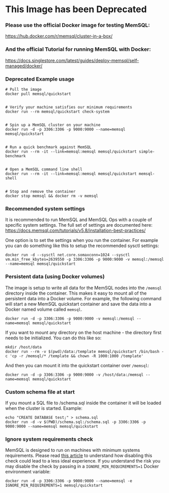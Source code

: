 This Image has been Deprecated
============================

### Please use the official Docker image for testing MemSQL: 
https://hub.docker.com/r/memsql/cluster-in-a-box/

### And the official Tutorial for running MemSQL with Docker: 
https://docs.singlestore.com/latest/guides/deploy-memsql/self-managed/docker/




### Deprecated Example usage

```
# Pull the image
docker pull memsql/quickstart


# Verify your machine satisfies our minimum requirements
docker run --rm memsql/quickstart check-system


# Spin up a MemSQL cluster on your machine
docker run -d -p 3306:3306 -p 9000:9000 --name=memsql memsql/quickstart


# Run a quick benchmark against MemSQL
docker run --rm -it --link=memsql:memsql memsql/quickstart simple-benchmark


# Open a MemSQL command line shell
docker run --rm -it --link=memsql:memsql memsql/quickstart memsql-shell


# Stop and remove the container
docker stop memsql && docker rm -v memsql
```

### Recommended system settings

It is recommended to run MemSQL and MemSQL Ops with a couple of specific system settings.  The full set of settings are documented here: https://docs.memsql.com/tutorials/v5.8/installation-best-practices/

One option is to set the settings when you run the container.  For example you can do something like this to setup the recommended sysctl settings:

```
docker run -d --sysctl net.core.somaxconn=1024 --sysctl vm.min_free_kbytes=2639550 -p 3306:3306 -p 9000:9000 -v memsql:/memsql --name=memsql memsql/quickstart  
```

### Persistent data (using Docker volumes)

The image is setup to write all data for the MemSQL nodes into the `/memsql`
directory inside the container.  This makes it easy to mount all of the
persistent data into a Docker volume.  For example, the following command will
start a new MemSQL quickstart container and save the data into a Docker named
volume called `memsql`.

```
docker run -d -p 3306:3306 -p 9000:9000 -v memsql:/memsql --name=memsql memsql/quickstart
```

If you want to mount any directory on the host machine - the directory first
needs to be initialized.  You can do this like so:

```
mkdir /host/data
docker run --rm -v $(pwd)/data:/template memsql/quickstart /bin/bash -c 'cp -r /memsql/* /template && chown -R 1000:1000 /template'
```

And then you can mount it into the quickstart container over `/memsql`:

```
docker run -d -p 3306:3306 -p 9000:9000 -v /host/data:/memsql --name=memsql memsql/quickstart
```

### Custom schema file at start

If you mount a SQL file to /schema.sql inside the container it will be loaded
when the cluster is started. Example:

```
echo "CREATE DATABASE test;" > schema.sql
docker run -d -v $(PWD)/schema.sql:/schema.sql -p 3306:3306 -p 9000:9000 --name=memsql memsql/quickstart
```

### Ignore system requirements check

MemSQL is designed to run on machines with minimum systems requirements. Please read
[this article](https://help.memsql.com/hc/en-us/articles/115001215583-My-hosts-have-less-than-minimum-MemSQL-system-requirements-How-can-I-make-MemSQL-run-on-those-hosts-) 
to understand how disabling this check could lead to a less ideal experience. If you
understand the risk you may disable the check by passing in a `IGNORE_MIN_REQUIREMENTS=1`
Docker environment variable:

```
docker run -d -p 3306:3306 -p 9000:9000 --name=memsql -e IGNORE_MIN_REQUIREMENTS=1 memsql/quickstart
```
